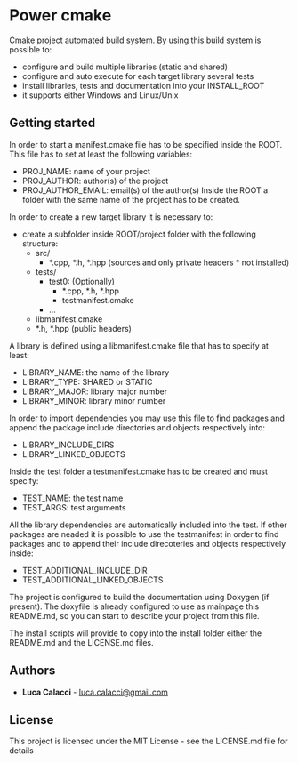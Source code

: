 # Power cmake

Cmake project automated build system.
By using this build system is possible to:
* configure and build multiple libraries (static and shared)
* configure and auto execute for each target library several tests
* install libraries, tests and documentation into your INSTALL_ROOT
* it supports either Windows and Linux/Unix

## Getting started
In order to start a manifest.cmake file has to be specified inside the ROOT.
This file has to set at least the following variables:
* PROJ_NAME: name of your project
* PROJ_AUTHOR: author(s) of the project 
* PROJ_AUTHOR_EMAIL: email(s) of the author(s)
Inside the ROOT a folder with the same name of the project has to be created. 

In order to create a new target library it is necessary to:
* create a subfolder inside ROOT/project folder with the following structure:
    * src/ 
        * *.cpp, *.h, *.hpp (sources and only private headers * not installed)
    * tests/
        * test0: (Optionally)
            * *.cpp, *.h, *.hpp
            * testmanifest.cmake
        * ...
    * libmanifest.cmake
    * *.h, *.hpp (public headers)

A library is defined using a libmanifest.cmake file  that has to specify at least:
* LIBRARY_NAME: the name of the library
* LIBRARY_TYPE: SHARED or STATIC
* LIBRARY_MAJOR: library major number 
* LIBRARY_MINOR: library minor number

In order to import dependencies you may use this file to find packages and append
the package include directories and objects respectively into:
* LIBRARY_INCLUDE_DIRS 
* LIBRARY_LINKED_OBJECTS

Inside the test folder a testmanifest.cmake has to be created and must specify:
* TEST_NAME: the test name
* TEST_ARGS: test arguments

All the library dependencies are automatically included into the test. If other packages
are neaded it is possible to use the testmanifest in order to find packages and to append
their include direcoteries and objects respectively inside:
* TEST_ADDITIONAL_INCLUDE_DIR 
* TEST_ADDITIONAL_LINKED_OBJECTS 


The project is configured to build the documentation using Doxygen (if present). The doxyfile
is already configured to use as mainpage this README.md, so you can start to describe your 
project from this file.

The install scripts will provide to copy into the install folder either the README.md and the 
LICENSE.md files.

## Authors

* **Luca Calacci** - luca.calacci@gmail.com 
    

## License

This project is licensed under the MIT License - see the LICENSE.md file for details

